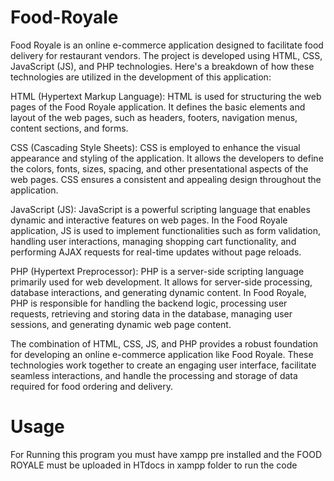 # Food-Royale
Food Royale is an online e-commerce application designed to facilitate food delivery for restaurant vendors. The project is developed using HTML, CSS, JavaScript (JS), and PHP technologies. Here's a breakdown of how these technologies are utilized in the development of this application:

HTML (Hypertext Markup Language): HTML is used for structuring the web pages of the Food Royale application. It defines the basic elements and layout of the web pages, such as headers, footers, navigation menus, content sections, and forms.

CSS (Cascading Style Sheets): CSS is employed to enhance the visual appearance and styling of the application. It allows the developers to define the colors, fonts, sizes, spacing, and other presentational aspects of the web pages. CSS ensures a consistent and appealing design throughout the application.

JavaScript (JS): JavaScript is a powerful scripting language that enables dynamic and interactive features on web pages. In the Food Royale application, JS is used to implement functionalities such as form validation, handling user interactions, managing shopping cart functionality, and performing AJAX requests for real-time updates without page reloads.

PHP (Hypertext Preprocessor): PHP is a server-side scripting language primarily used for web development. It allows for server-side processing, database interactions, and generating dynamic content. In Food Royale, PHP is responsible for handling the backend logic, processing user requests, retrieving and storing data in the database, managing user sessions, and generating dynamic web page content.

The combination of HTML, CSS, JS, and PHP provides a robust foundation for developing an online e-commerce application like Food Royale. These technologies work together to create an engaging user interface, facilitate seamless interactions, and handle the processing and storage of data required for food ordering and delivery.

# Usage
For Running this program you must have xampp pre installed and the FOOD ROYALE must be uploaded in HTdocs in xampp folder to run the code
